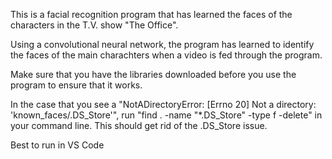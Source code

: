 This is a facial recognition program that has learned the faces of the characters in the T.V. show "The Office".

Using a convolutional neural network, the program has learned to identify the faces of the main charachters when a video is fed
through the program.

Make sure that you have the libraries downloaded before you use the program to ensure that it works.

In the case that you see a "NotADirectoryError: [Errno 20] Not a directory: 'known_faces/.DS_Store'", 
run
"find . -name "*.DS_Store" -type f -delete" 
in your command line. This should get rid of the .DS_Store issue.

Best to run in VS Code
